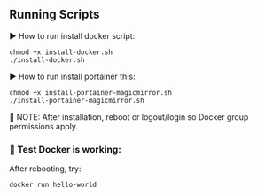 ## Running Scripts 

▶️ How to run install docker script:
```
chmod +x install-docker.sh
./install-docker.sh
```

▶️ How to run install portainer this:
```
chmod +x install-portainer-magicmirror.sh
./install-portainer-magicmirror.sh
```

🧠 NOTE: After installation, reboot or logout/login so Docker group permissions apply.

### 🧪 Test Docker is working:
After rebooting, try:

```
docker run hello-world
```
